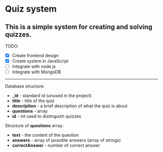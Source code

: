 Quiz system
========
This is a simple system for creating and solving quizzes.
-----------
TODO:
- [x] Create frontend design
- [x] Create system in JavaScript
- [ ] Integrate with node.js
- [ ] Integrate with MongoDB
------------
Database structure:
* **_id** - standard id (unused in the project)
* **title** - title of the quiz
* **description** - a brief description of what the quiz is about
* **questions** - array
* **id** - int used to distinguish quizzes

Structure of **questions** array:
* **text** - the content of the question
* **answers** - array of possible answers (array of strings)
* **correctAnswer** - number of correct answer